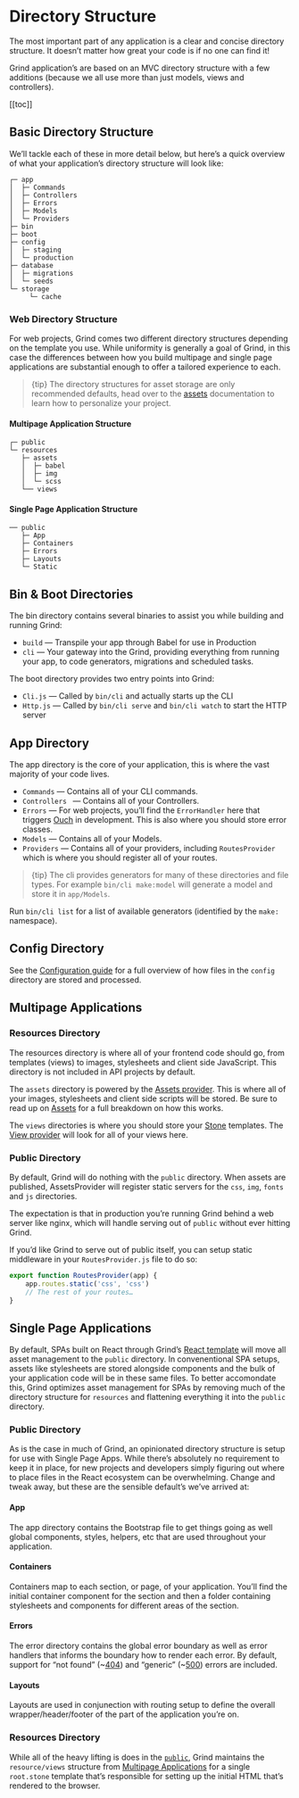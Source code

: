 # Directory Structure
The most important part of any application is a clear and concise directory structure.  It doesn’t matter how great your code is if no one can find it!

Grind application’s are based on an MVC directory structure with a few additions (because we all use more than just models, views and controllers).

[[toc]]

## Basic Directory Structure

We’ll tackle each of these in more detail below, but here’s a quick overview of what your application’s directory structure will look like:

```
┌─ app
│  ├─ Commands
│  ├─ Controllers
│  ├─ Errors
│  ├─ Models
│  └─ Providers
├─ bin
├─ boot
├─ config
│  ├─ staging
│  └─ production
├─ database
│  ├─ migrations
│  └─ seeds
└─ storage
	 └─ cache
```

### Web Directory Structure

For web projects, Grind comes two different directory structures depending on the template you use.  While uniformity is generally a goal of Grind, in this case the differences between how you build multipage and single page applications are substantial enough to offer a tailored experience to each.

> {tip} The directory structures for asset storage are only recommended defaults, head over to the [assets](assets) documentation to learn how to personalize your project.

#### Multipage Application Structure

```
┌─ public
└─ resources
   ├─ assets
   │  ├─ babel
   │  ├─ img
   │  └─ scss
   └── views
```

#### Single Page Application Structure

```
── public
   ├─ App
   ├─ Containers
   ├─ Errors
   ├─ Layouts
   └─ Static
```

## Bin & Boot Directories
The bin directory contains several binaries to assist you while building and running Grind:

* `build` — Transpile your app through Babel for use in Production
* `cli` — Your gateway into the Grind, providing everything from running your app, to code generators, migrations and scheduled tasks.

The boot directory provides two entry points into Grind:
* `Cli.js` — Called by `bin/cli` and actually starts up the CLI
* `Http.js` — Called by `bin/cli serve` and `bin/cli watch` to start the HTTP server

## App Directory
The app directory is the core of your application, this is where the vast majority of your code lives.

* `Commands` — Contains all of your CLI commands.
* `Controllers ` — Contains all of your Controllers.
* `Errors` — For web projects, you’ll find the `ErrorHandler` here that triggers [Ouch](https://www.npmjs.com/package/ouch) in development.  This is also where you should store error classes.
* `Models` — Contains all of your Models.
* `Providers` — Contains all of your providers, including `RoutesProvider` which is where you should register all of your routes.

> {tip} The cli provides generators for many of these directories and file types.  For example `bin/cli make:model` will generate a model and store it in `app/Models`.

Run `bin/cli list` for a list of available generators (identified by the `make:` namespace).

## Config Directory
See the [Configuration guide](configuration) for a full overview of how files in the `config` directory are stored and processed.

## Multipage Applications

### Resources Directory

The resources directory is where all of your frontend code should go, from templates (views) to images, stylesheets and client side JavaScript.  This directory is not included in API projects by default.

The `assets` directory is powered by the [Assets provider](assets).  This is where all of your images, stylesheets and client side scripts will be stored.  Be sure to read up on [Assets](assets) for a full breakdown on how this works.

The `views` directories is where you should store your [Stone](stone) templates. The [View provider](templates) will look for all of your views here.

### Public Directory

By default, Grind will do nothing with the `public` directory.  When assets are published, AssetsProvider will register static servers for the `css`, `img`, `fonts` and `js` directories.

The expectation is that in production you’re running Grind behind a web server like nginx, which will handle serving out of `public` without ever hitting Grind.

If you’d like Grind to serve out of public itself, you can setup static middleware in your `RoutesProvider.js` file to do so:

```js
export function RoutesProvider(app) {
	app.routes.static('css', 'css')
	// The rest of your routes…
}
```

## Single Page Applications

By default, SPAs built on React through Grind’s [React template](https://github.com/grindjs/example-react) will move all asset management to the `public` directory.  In convenentional SPA setups, assets like stylesheets are stored alongside components and the bulk of your application code will be in these same files.  To better accomondate this, Grind optimizes asset management for SPAs by removing much of the directory structure for `resources` and flattening everything it into the `public` directory.

### Public Directory

As is the case in much of Grind, an opinionated directory structure is setup for use with Single Page Apps.  While there’s absolutely no requirement to keep it in place, for new projects and developers simply figuring out where to place files in the React ecosystem can be overwhelming. Change and tweak away, but these are the sensible default’s we’ve arrived at:

#### App

The app directory contains the Bootstrap file to get things going as well global components, styles, helpers, etc that are used throughout your application.

#### Containers

Containers map to each section, or page, of your application.  You’ll find the initial container component for the section and then a folder containing stylesheets and components for different areas of the section.

#### Errors

The error directory contains the global error boundary as well as error handlers that informs the boundary how to render each error.  By default, support for “not found” (~[404](https://httpstatuses.com/404)) and “generic” (~[500](https://httpstatuses.com/500)) errors are included.

#### Layouts

Layouts are used in conjunection with routing setup to define the overall wrapper/header/footer of the part of the application you’re on.

### Resources Directory

While all of the heavy lifting is does in the [`public`](#public-directory), Grind maintains the `resource/views` structure from [Multipage Applications](#multipage-applications) for a single `root.stone` template that’s responsible for setting up the initial HTML that’s rendered to the browser.
